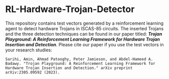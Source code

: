 # RL-Hardware-Trojan-Detector
This repository contains test vectors generated by a reinforcement learning agent to detect hardware Trojans in ISCAS-85 circuits. The inserted Trojans and the three detection techniques can be found in our paper titled: **_Trojan Playground: A Reinforcement Learning Framework for Hardware Trojan Insertion and Detection_**. Please cite our paper if you use the test vectors in your research studies:
```
Sarihi, Amin, Ahmad Patooghy, Peter Jamieson, and Abdel-Hameed A. Badawy. "Trojan Playground: A Reinforcement Learning Framework for Hardware Trojan Insertion and Detection." arXiv preprint arXiv:2305.09592 (2023).
```
